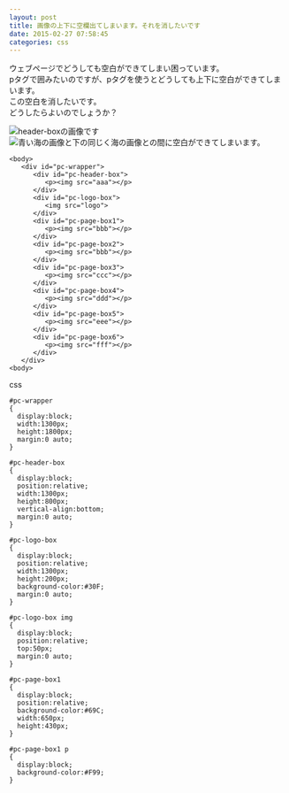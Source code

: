 ```yaml
---
layout: post
title: 画像の上下に空欄出てしまいます。それを消したいです
date: 2015-02-27 07:58:45
categories: css
---
```

<p>ウェブページでどうしても空白ができてしまい困っています。<br>
pタグで囲みたいのですが、pタグを使うとどうしても上下に空白ができてしまいます。<br>
この空白を消したいです。<br>
どうしたらよいのでしょうか？</p>

<p><img src="https://i.stack.imgur.com/l0cn3.jpg" alt="header-boxの画像です"><br>
<img src="https://i.stack.imgur.com/hhnZa.jpg" alt="青い海の画像と下の同じく海の画像との間に空白ができてしまいます。"></p>

<pre><code>&lt;body&gt;
   &lt;div id="pc-wrapper"&gt;
      &lt;div id="pc-header-box"&gt;
         &lt;p&gt;&lt;img src="aaa"&gt;&lt;/p&gt;
      &lt;/div&gt;
      &lt;div id="pc-logo-box"&gt;
         &lt;img src="logo"&gt;
      &lt;/div&gt;
      &lt;div id="pc-page-box1"&gt;
         &lt;p&gt;&lt;img src="bbb"&gt;&lt;/p&gt;
      &lt;/div&gt;
      &lt;div id="pc-page-box2"&gt;
         &lt;p&gt;&lt;img src="bbb"&gt;&lt;/p&gt;
      &lt;/div&gt;
      &lt;div id="pc-page-box3"&gt;
         &lt;p&gt;&lt;img src="ccc"&gt;&lt;/p&gt;
      &lt;/div&gt;
      &lt;div id="pc-page-box4"&gt;
         &lt;p&gt;&lt;img src="ddd"&gt;&lt;/p&gt;
      &lt;/div&gt;
      &lt;div id="pc-page-box5"&gt;
         &lt;p&gt;&lt;img src="eee"&gt;&lt;/p&gt;
      &lt;/div&gt;
      &lt;div id="pc-page-box6"&gt;
         &lt;p&gt;&lt;img src="fff"&gt;&lt;/p&gt;
      &lt;/div&gt;
   &lt;/div&gt;
&lt;body&gt;
</code></pre>

<p>css</p>

<pre><code>#pc-wrapper
{
  display:block;
  width:1300px;
  height:1800px;
  margin:0 auto;
}

#pc-header-box
{
  display:block;
  position:relative;
  width:1300px;
  height:800px;
  vertical-align:bottom;
  margin:0 auto;
}

#pc-logo-box
{
  display:block;
  position:relative;
  width:1300px;
  height:200px;
  background-color:#30F;
  margin:0 auto;
}

#pc-logo-box img
{
  display:block;
  position:relative;
  top:50px;
  margin:0 auto;
}

#pc-page-box1
{
  display:block;
  position:relative;
  background-color:#69C;
  width:650px;
  height:430px;
}

#pc-page-box1 p
{
  display:block;
  background-color:#F99;
}
</code></pre>
